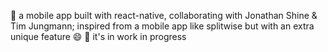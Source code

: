 🚀 a mobile app built with react-native, collaborating with Jonathan Shine & Tim Jungmann; inspired from a mobile app like splitwise but with an extra unique feature 😄
🔧 it's in work in progress

